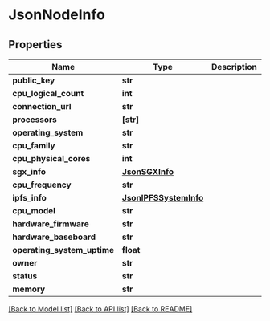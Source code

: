 # JsonNodeInfo


## Properties
Name | Type | Description | Notes
------------ | ------------- | ------------- | -------------
**public_key** | **str** |  | [optional] 
**cpu_logical_count** | **int** |  | [optional] 
**connection_url** | **str** |  | [optional] 
**processors** | **[str]** |  | [optional] 
**operating_system** | **str** |  | [optional] 
**cpu_family** | **str** |  | [optional] 
**cpu_physical_cores** | **int** |  | [optional] 
**sgx_info** | [**JsonSGXInfo**](JsonSGXInfo.md) |  | [optional] 
**cpu_frequency** | **str** |  | [optional] 
**ipfs_info** | [**JsonIPFSSystemInfo**](JsonIPFSSystemInfo.md) |  | [optional] 
**cpu_model** | **str** |  | [optional] 
**hardware_firmware** | **str** |  | [optional] 
**hardware_baseboard** | **str** |  | [optional] 
**operating_system_uptime** | **float** |  | [optional] 
**owner** | **str** |  | [optional] 
**status** | **str** |  | [optional] 
**memory** | **str** |  | [optional] 

[[Back to Model list]](../README.md#documentation-for-models) [[Back to API list]](../README.md#documentation-for-api-endpoints) [[Back to README]](../README.md)


